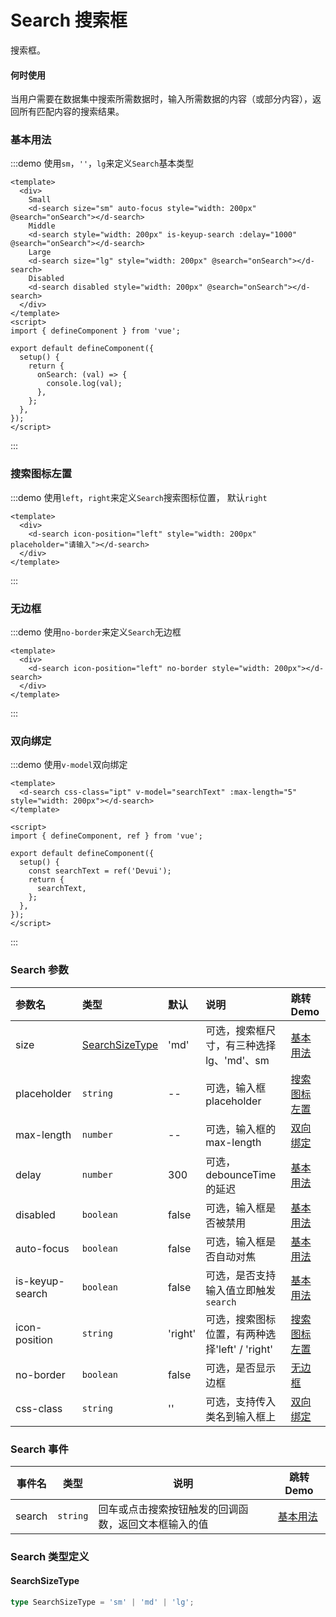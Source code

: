 # Search 搜索框

搜索框。

#### 何时使用

当用户需要在数据集中搜索所需数据时，输入所需数据的内容（或部分内容），返回所有匹配内容的搜索结果。

### 基本用法

:::demo 使用`sm`，`''`，`lg`来定义`Search`基本类型

```vue
<template>
  <div>
    Small
    <d-search size="sm" auto-focus style="width: 200px" @search="onSearch"></d-search>
    Middle
    <d-search style="width: 200px" is-keyup-search :delay="1000" @search="onSearch"></d-search>
    Large
    <d-search size="lg" style="width: 200px" @search="onSearch"></d-search>
    Disabled
    <d-search disabled style="width: 200px" @search="onSearch"></d-search>
  </div>
</template>
<script>
import { defineComponent } from 'vue';

export default defineComponent({
  setup() {
    return {
      onSearch: (val) => {
        console.log(val);
      },
    };
  },
});
</script>
```

:::

### 搜索图标左置

:::demo 使用`left`，`right`来定义`Search`搜索图标位置， 默认`right`

```vue
<template>
  <div>
    <d-search icon-position="left" style="width: 200px" placeholder="请输入"></d-search>
  </div>
</template>
```

:::

### 无边框

:::demo 使用`no-border`来定义`Search`无边框

```vue
<template>
  <div>
    <d-search icon-position="left" no-border style="width: 200px"></d-search>
  </div>
</template>
```

:::

### 双向绑定

:::demo 使用`v-model`双向绑定

```vue
<template>
  <d-search css-class="ipt" v-model="searchText" :max-length="5" style="width: 200px"></d-search>
</template>

<script>
import { defineComponent, ref } from 'vue';

export default defineComponent({
  setup() {
    const searchText = ref('Devui');
    return {
      searchText,
    };
  },
});
</script>
```

:::

### Search 参数

| 参数名          | 类型               | 默认    | 说明                                           | 跳转 Demo                     |
| :-------------- | :----------------- | :------ | :--------------------------------------------- | :---------------------------- |
| size            |  [SearchSizeType](#searchsizetype) | 'md'| 可选，搜索框尺寸，有三种选择 lg、'md'、sm | [基本用法](#基本用法) |
| placeholder     | `string`           | --      | 可选，输入框 placeholder                       | [搜索图标左置](#搜索图标左置) |
| max-length      | `number`           | --      | 可选，输入框的 max-length                      | [双向绑定](#双向绑定)         |
| delay           | `number`           | 300     | 可选，debounceTime 的延迟                      | [基本用法](#基本用法)         |
| disabled        | `boolean`          | false   | 可选，输入框是否被禁用                         | [基本用法](#基本用法)         |
| auto-focus      | `boolean`          | false   | 可选，输入框是否自动对焦                       | [基本用法](#基本用法)         |
| is-keyup-search | `boolean`          | false   | 可选，是否支持输入值立即触发 `search`          | [基本用法](#基本用法)         |
| icon-position   | `string`           | 'right' | 可选，搜索图标位置，有两种选择'left' / 'right' | [搜索图标左置](#搜索图标左置) |
| no-border       | `boolean`          | false   | 可选，是否显示边框                             | [无边框](#无边框)             |
| css-class       | `string`           | ''      | 可选，支持传入类名到输入框上                   | [双向绑定](#双向绑定)         |

### Search 事件

| 事件名 | 类型     | 说明                                                 | 跳转 Demo             |
| ------ | -------- | ---------------------------------------------------- | --------------------- |
| search | `string` | 回车或点击搜索按钮触发的回调函数，返回文本框输入的值 | [基本用法](#基本用法) |

### Search 类型定义

#### SearchSizeType

```ts
type SearchSizeType = 'sm' | 'md' | 'lg';
```
